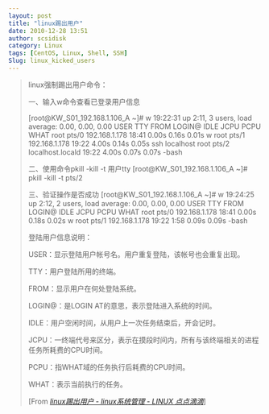 ```yaml
---
layout: post
title: "linux踢出用户"
date: 2010-12-28 13:51
author: scsidisk
category: Linux
tags: [CentOS, Linux, Shell, SSH]
Slug: linux_kicked_users
---
```


> linux强制踢出用户命令：
>
> 一、输入w命令查看已登录用户信息
>
> [root@KW\_S01\_192.168.1.106\_A \~]\# w
>  19:22:31 up 2:11, 3 users, load average: 0.00, 0.00, 0.00
>  USER TTY FROM LOGIN@ IDLE JCPU PCPU WHAT
>  root pts/0 192.168.1.178 18:41 0.00s 0.16s 0.01s w
>  root pts/1 192.168.1.178 19:22 4.00s 0.14s 0.05s ssh localhost
>  root pts/2 localhost.locald 19:22 4.00s 0.07s 0.07s -bash
>
> 二、使用命令pkill -kill -t 用户tty
>  [root@KW\_S01\_192.168.1.106\_A \~]\# pkill -kill -t pts/2
>
> 三、验证操作是否成功
>  [root@KW\_S01\_192.168.1.106\_A \~]\# w
>  19:24:25 up 2:12, 2 users, load average: 0.00, 0.00, 0.00
>  USER TTY FROM LOGIN@ IDLE JCPU PCPU WHAT
>  root pts/0 192.168.1.178 18:41 0.00s 0.18s 0.02s w
>  root pts/1 192.168.1.178 19:22 1:58 0.09s 0.09s -bash
>
> 登陆用户信息说明：
>
> USER：显示登陆用户帐号名。用户重复登陆，该帐号也会重复出现。
>
> TTY：用户登陆所用的终端。
>
> FROM：显示用户在何处登陆系统。
>
> LOGIN@：是LOGIN AT的意思，表示登陆进入系统的时间。
>
> IDLE：用户空闲时间，从用户上一次任务结束后，开会记时。
>
> JCPU：一终端代号来区分，表示在摸段时间内，所有与该终端相关的进程任务所耗费的CPU时间。
>
> PCPU：指WHAT域的任务执行后耗费的CPU时间。
>
> WHAT：表示当前执行的任务。
>
> [From [<cite>linux踢出用户 - linux系统管理 - LINUX
> 点点滴滴</cite>](http://blog.chinaunix.net/u3/108043/showart_2121929.html)]

<div class="posttagsblock">
</div>

